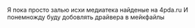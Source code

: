 Я пока просто залью исхи медиатека найденые на 4pda.ru
И понемножду буду добовлять драйвера в мейкфайлы
